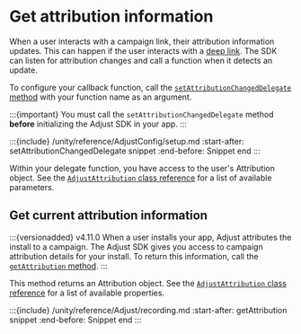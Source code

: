 # Get attribution information

When a user interacts with a campaign link, their attribution information updates. This can happen if the user interacts with a [deep link](hc:deep-links). The SDK can listen for attribution changes and call a function when it detects an update.

To configure your callback function, call the [`setAttributionChangedDelegate` method](#unity-setattributionchangeddelegate-invocation) with your function name as an argument.

:::{important}
You must call the `setAttributionChangedDelegate` method **before** initializing the Adjust SDK in your app.
:::

:::{include} /unity/reference/AdjustConfig/setup.md
:start-after: setAttributionChangedDelegate snippet
:end-before: Snippet end
:::

Within your delegate function, you have access to the user's Attribution object. See the [`AdjustAttribution` class reference](/unity/reference/AdjustAttribution.md) for a list of available parameters.

## Get current attribution information

:::{versionadded} v4.11.0
When a user installs your app, Adjust attributes the install to a campaign. The Adjust SDK gives you access to campaign attribution details for your install. To return this information, call the [`getAttribution` method](#unity-getattribution-invocation).
:::

This method returns an Attribution object. See the [`AdjustAttribution` class reference](/unity/reference/AdjustAttribution.md) for a list of available properties.

:::{include} /unity/reference/Adjust/recording.md
:start-after: getAttribution snippet
:end-before: Snippet end
:::
